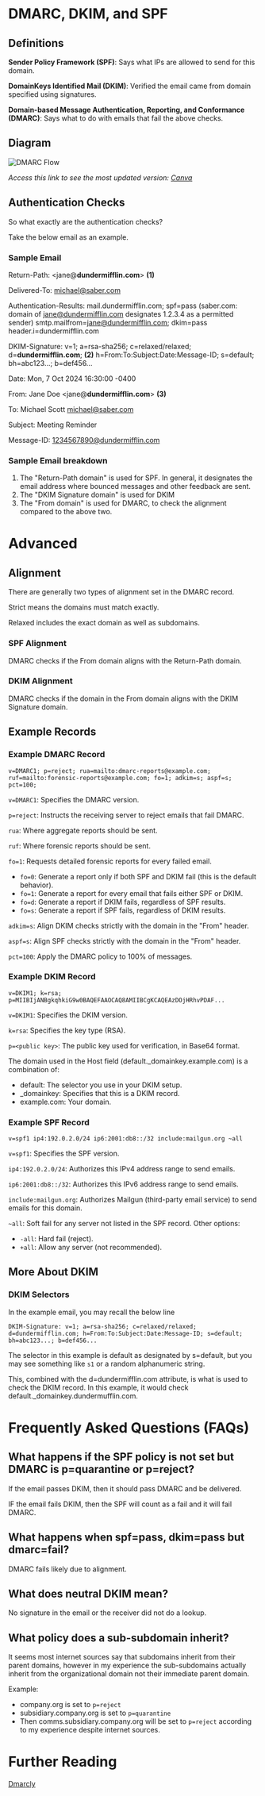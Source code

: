 # DMARC, DKIM, and SPF

## Definitions

**Sender Policy Framework (SPF)**: Says what IPs are allowed to send for this domain.

**DomainKeys Identified Mail (DKIM)**: Verified the email came from domain specified using signatures.

**Domain-based Message Authentication, Reporting, and Conformance (DMARC)**: Says what to do with emails that fail the above checks.

## Diagram
![DMARC Flow](https://github.com/user-attachments/assets/19141c39-b3ba-43dd-a77a-bd65bcd87cd7)

*Access this link to see the most updated version: [Canva](https://www.canva.com/design/DAGS70X--Bs/DUmDxfXvxUq2B9UZrjnN1g/view?utm_content=DAGS70X--Bs&utm_campaign=designshare&utm_medium=link&utm_source=editor)*

## Authentication Checks
So what exactly are the authentication checks? 

Take the below email as an example. 

### Sample Email
Return-Path: <jane@**dundermifflin.com**> **(1)**

Delivered-To: <michael@saber.com>

Authentication-Results: mail.dundermifflin.com;
    spf=pass (saber.com: domain of jane@dundermifflin.com designates 1.2.3.4 as a permitted sender) smtp.mailfrom=jane@dundermifflin.com;
    dkim=pass header.i=dundermifflin.com
    
DKIM-Signature: v=1; a=rsa-sha256; c=relaxed/relaxed; d=**dundermifflin.com**; **(2)** h=From:To:Subject:Date:Message-ID; s=default; bh=abc123...; b=def456...

Date: Mon, 7 Oct 2024 16:30:00 -0400

From: Jane Doe <jane@**dundermifflin.com**> **(3)**

To: Michael Scott <michael@saber.com>

Subject: Meeting Reminder

Message-ID: <1234567890@dundermifflin.com>

### Sample Email breakdown
1. The "Return-Path domain" is used for SPF. In general, it designates the email address where bounced messages and other feedback are sent.
2. The "DKIM Signature domain" is used for DKIM
3. The "From domain" is used for DMARC, to check the alignment compared to the above two.

# Advanced

## Alignment
There are generally two types of alignment set in the DMARC record.

Strict means the domains must match exactly.

Relaxed includes the exact domain as well as subdomains. 


### SPF Alignment
DMARC checks if the From domain aligns with the Return-Path domain.

### DKIM Alignment
DMARC checks if the domain in the From domain aligns with the DKIM Signature domain.

## Example Records

### Example DMARC Record
```
v=DMARC1; p=reject; rua=mailto:dmarc-reports@example.com; ruf=mailto:forensic-reports@example.com; fo=1; adkim=s; aspf=s; pct=100;
```
`v=DMARC1`: Specifies the DMARC version.

`p=reject`: Instructs the receiving server to reject emails that fail DMARC.

`rua`: Where aggregate reports should be sent.

`ruf`: Where forensic reports should be sent.

`fo=1`: Requests detailed forensic reports for every failed email.
- `fo=0`: Generate a report only if both SPF and DKIM fail (this is the default behavior).
- `fo=1`: Generate a report for every email that fails either SPF or DKIM.
- `fo=d`: Generate a report if DKIM fails, regardless of SPF results.
- `fo=s`: Generate a report if SPF fails, regardless of DKIM results.

`adkim=s`: Align DKIM checks strictly with the domain in the "From" header.

`aspf=s`: Align SPF checks strictly with the domain in the "From" header.

`pct=100`: Apply the DMARC policy to 100% of messages.

### Example DKIM Record
```
v=DKIM1; k=rsa; p=MIIBIjANBgkqhkiG9w0BAQEFAAOCAQ8AMIIBCgKCAQEAzDOjHRhvPDAF...
```
`v=DKIM1`: Specifies the DKIM version.

`k=rsa`: Specifies the key type (RSA).

`p=<public key>`: The public key used for verification, in Base64 format.

The domain used in the Host field (default._domainkey.example.com) is a combination of:
- default: The selector you use in your DKIM setup.
- _domainkey: Specifies that this is a DKIM record.
- example.com: Your domain.

### Example SPF Record
```
v=spf1 ip4:192.0.2.0/24 ip6:2001:db8::/32 include:mailgun.org ~all
```
`v=spf1`: Specifies the SPF version.

`ip4:192.0.2.0/24`: Authorizes this IPv4 address range to send emails.

`ip6:2001:db8::/32`: Authorizes this IPv6 address range to send emails.

`include:mailgun.org`: Authorizes Mailgun (third-party email service) to send emails for this domain.

`~all`: Soft fail for any server not listed in the SPF record. Other options:
- `-all`: Hard fail (reject).
- `+all`: Allow any server (not recommended).

## More About DKIM

### DKIM Selectors

In the example email, you may recall the below line

```DKIM-Signature: v=1; a=rsa-sha256; c=relaxed/relaxed; d=dundermifflin.com; h=From:To:Subject:Date:Message-ID; s=default; bh=abc123...; b=def456...```

The selector in this example is default as designated by s=default, but you may see something like `s1` or a random alphanumeric string. 

This, combined with the d=dundermifflin.com attribute, is what is used to check the DKIM record. In this example, it would check default._domainkey.dundermufflin.com. 

# Frequently Asked Questions (FAQs)

## What happens if the SPF policy is not set but DMARC is p=quarantine or p=reject? 
If the email passes DKIM, then it should pass DMARC and be delivered.

IF the email fails DKIM, then the SPF will count as a fail and it will fail DMARC.

## What happens when spf=pass, dkim=pass but dmarc=fail? 
DMARC fails likely due to alignment. 

## What does neutral DKIM mean?
No signature in the email or the receiver did not do a lookup.

## What policy does a sub-subdomain inherit? 
It seems most internet sources say that subdomains inherit from their parent domains, however in my experience the sub-subdomains actually inherit from the organizational domain not their immediate parent domain. 

Example:
- company.org is set to `p=reject`
- subsidiary.company.org is set to `p=quarantine`
- Then comms.subsidiary.company.org will be set to `p=reject` according to my experience despite internet sources.

# Further Reading
[Dmarcly](https://dmarcly.com/blog/how-to-implement-dmarc-dkim-spf-to-stop-email-spoofing-phishing-the-definitive-guide#anatomy-of-an-email-message)
